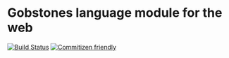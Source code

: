 # Gobstones language module for the web
[![Build Status](https://travis-ci.org/gobstones/gs-weblang-core.svg?branch=master)](https://travis-ci.org/gobstones/gs-weblang-core)
[![Commitizen friendly](https://img.shields.io/badge/commitizen-friendly-brightgreen.svg)](http://commitizen.github.io/cz-cli/)

